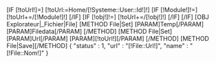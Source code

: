 [IF [!toUrl!]=]
	[!toUrl:=Home/[!Systeme::User::Id!]!]
	[IF [!Module!]!=]
	    [!toUrl+=/[!Module!]!]
	[/IF]
	[IF [!obj!]!=]
	    [!toUrl+=/[!obj!]!]
	[/IF]
[/IF]
[OBJ Explorateur|_Fichier|File]
[METHOD File|Set]
	[PARAM]Temp[/PARAM]
	[PARAM]Filedata[/PARAM]
[/METHOD]
[METHOD File|Set]
	[PARAM]Url[/PARAM]
	[PARAM][!toUrl!][/PARAM]
[/METHOD]
[METHOD File|Save][/METHOD]
{
    "status" : 1,
    "url"   : "[!File::Url!]",
    "name"  : "[!File::Nom!]"
}
